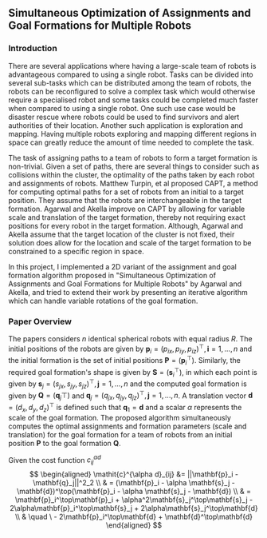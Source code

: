 ## Simultaneous Optimization of Assignments and Goal Formations for Multiple Robots

### Introduction
There are several applications where having a large-scale team of robots is advantageous compared to using a  single robot. Tasks can be divided into several sub-tasks which can be distributed among the team of robots, the robots can be reconfigured to solve a complex task which would otherwise require a specialised robot and some tasks could be completed much faster when compared to using a single robot. One such use case would be disaster rescue where robots could be used to find survivors and alert authorities of their location. Another such application is exploration and mapping. Having multiple robots exploring and mapping different regions in space can greatly reduce the amount of time needed to complete the task. 

The task of assigning paths to a team of robots to form a target formation is non-trivial. Given a set of paths, there are several things to consider such as collisions within the cluster, the optimality of the paths taken by each robot and assignments of robots. Matthew Turpin, et al proposed CAPT, a method for computing optimal paths for a set of robots from an initial to a target position. They assume that the robots are interchangeable in the target formation. Agarwal and Akella improve on CAPT by allowing for variable scale and translation of the target formation, thereby not requiring exact positions for every robot in the target formation. Although, Agarwal and Akella assume that the target location of the cluster is not fixed, their solution does allow for the location and scale of the target formation to be constrained to a specific region in space.

In this project, I implemented a 2D variant of the assignment and goal formation algorithm proposed in "Simultaneous Optimization of Assignments and Goal Formations for Multiple Robots" by Agarwal and Akella, and tried to extend their work by presenting an iterative algorithm which can handle variable rotations of the goal formation.

### Paper Overview
The papers considers $n$ identical spherical robots with equal radius $R$. The initial positions of the robots are given by  $\mathbf{p}_i = (\mathit{p_{ix}},\mathit{p_{iy}}, \mathit{p_{iz}})^\top, \mathbf{i} = 1, . . . , \mathit{n}$ and the initial formation is the set of initial positions $\textbf{P} = (\textbf{p}_i^\top)$. Similarly, the required goal formation's shape is given by  $\textbf{S} = (\textbf{s}_i^\top)$, in which each point is given by  $\mathbf{s}_j = (\mathit{s_{jx}},\mathit{s_{jy}}, \mathit{s_{jz}})^\top, \mathbf{j} = 1, . . . , \mathit{n}$ and  the computed goal formation is given by  $\textbf{Q} = (\textbf{q}_j\top)$ and $\mathbf{q}_j = (\mathit{q_{jx}},\mathit{q_{jy}}, \mathit{q_{jz}})^\top, \mathbf{j} = 1, . . . , \mathit{n}$. A translation vector $\textbf{d} = (\mathit{d_{x}},\mathit{d_{y}}, \mathit{d_{z}})^\top$ is defined such that $\textbf{q}_1 = \textbf{d}$ and a scalar $\alpha$ represents the scale of the goal formation. The proposed algorithm simultaneously computes the optimal assignments and formation parameters (scale and translation) for the goal formation for a team of robots from an initial position $\textbf{P}$ to the goal formation $\textbf{Q}$. 

Given the cost function  $\mathit{c}^{\alpha d}_{ij}$
$$
\begin{aligned}
\mathit{c}^{\alpha d}_{ij} &= ||\mathbf{p}_i - \mathbf{q}_j||^2_2 \\
& = (\mathbf{p}_i - \alpha \mathbf{s}_j - \mathbf{d})^\top(\mathbf{p}_i - \alpha \mathbf{s}_j - \mathbf{d}) \\
& = \mathbf{p}_i^\top\mathbf{p}_i + \alpha^2\mathbf{s}_j^\top\mathbf{s}_j - 2\alpha\mathbf{p}_i^\top\mathbf{s}_j + 2\alpha\mathbf{s}_j^\top\mathbf{d} \\ 
& \quad \  - 2\mathbf{p}_i^\top\mathbf{d} + \mathbf{d}^\top\mathbf{d}
\end{aligned}
$$
